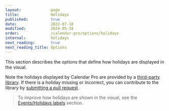 ```yaml
---
layout:             page
title:              Holidays
published:          true
date:               2022-07-18
modified:           2024-05-18
order:              /calendar-pro/options/holidays
internal:           holidays
next_reading:       true
next_reading_title: Options
---
```

This section describes the options that define how holidays are displayed in the visual.

Note the holidays displayed by Calendar Pro are provided by a [third-party library](https://commenthol.github.io/date-holidays/). If there is a holiday missing or incorrect, you can contribute to the library by [submitting a pull request](https://github.com/commenthol/date-holidays/blob/master/CONTRIBUTING.md).

> To improve how holidays are shown in the visual, see the [Events/Holidays labels](../../options/events-labels/index.md) section.



